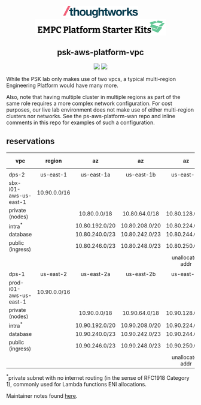 <div align="center">
	<p>
	<img alt="Thoughtworks Logo" src="https://raw.githubusercontent.com/ThoughtWorks-DPS/static/master/thoughtworks_flamingo_wave.png?sanitize=true" width=200 /><br />
	<img alt="DPS Title" src="https://raw.githubusercontent.com/ThoughtWorks-DPS/static/master/EMPCPlatformStarterKitsImage.png?sanitize=true" width=350/><br />
	<h2>psk-aws-platform-vpc</h2>
	<a href="https://opensource.org/licenses/MIT"><img src="https://img.shields.io/github/license/ThoughtWorks-DPS/psk-aws-platform-vpc"></a> <a href="https://aws.amazon.com"><img src="https://img.shields.io/badge/-deployed-blank.svg?style=social&logo=amazon"></a>
	</p>
</div>

While the PSK lab only makes use of two vpcs, a typical multi-region Engineering Platform would have many more.

Also, note that having multiple cluster in multiple regions as part of the same role requires a more complex network configuration. For cost purposes, our live lab environment does not make use of either multi-region clusters nor networks. See the ps-aws-platform-wan repo and inline comments in this repo for examples of such a configuration.  

## reservations

| vpc                     | region          | az                | az                | az                | total IPs |
|-------------------------|:---------------:|:-----------------:|:-----------------:|:-----------------:|:---------:|
|                         |                 |                   |                   |                   |           |
| dps-2                   | us-east-1       | us-east-1a        |   us-east-1b      |  us-east-1c       |           |
| sbx-i01-aws-us-east-1   | 10.90.0.0/16    |                   |                   |                   |           |
| private  (nodes)        |                 | 10.80.0.0/18      | 10.80.64.0/18     | 10.80.128.0/18    | 49,146    |
| intra<sup>*</sup>       |                 | 10.80.192.0/20    | 10.80.208.0/20    | 10.80.224.0/20    | 12,282    |
| database                |                 | 10.80.240.0/23    | 10.80.242.0/23    | 10.80.244.0/23    | 1,530     |
| public   (ingress)      |                 | 10.80.246.0/23    | 10.80.248.0/23    | 10.80.250.0/23    | 1,530     |
|                         |                 |                   |                   | unallocated addr  | 1047      |
|                         |                 |                   |                   |                   |           |
| dps-1                   | us-east-2       | us-east-2a        |   us-east-2b      |  us-east-2c       |           |
| prod-i01-aws-us-east-1  | 10.90.0.0/16    |                   |                   |                   |           |
| private (nodes)         |                 | 10.90.0.0/18      | 10.90.64.0/18     | 10.90.128.0/18    | 49,146    |
| intra<sup>*</sup>       |                 | 10.90.192.0/20    | 10.90.208.0/20    | 10.90.224.0/20    | 12,282    |
| database                |                 | 10.90.240.0/23    | 10.90.242.0/23    | 10.90.244.0/23    | 1,530     |
| public   (ingress)      |                 | 10.90.246.0/23    | 10.90.248.0/23    | 10.90.250.0/23    | 1,530     |
|                         |                 |                   |                   | unallocated addr  | 1047      |

<sup>*</sup>private subnet with no internet routing (in the sense of RFC1918 Category 1), commonly used for Lambda functions ENI allocations.

Maintainer notes found [here](doc/maintainer_notes.md).

